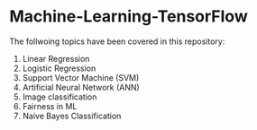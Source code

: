 # Machine-Learning-TensorFlow
The follwoing topics have been covered in this repository:
1. Linear Regression
2. Logistic Regression
3. Support Vector Machine (SVM)
4. Artificial Neural Network (ANN)
5. Image classification
6. Fairness in ML
7. Naive Bayes Classification
